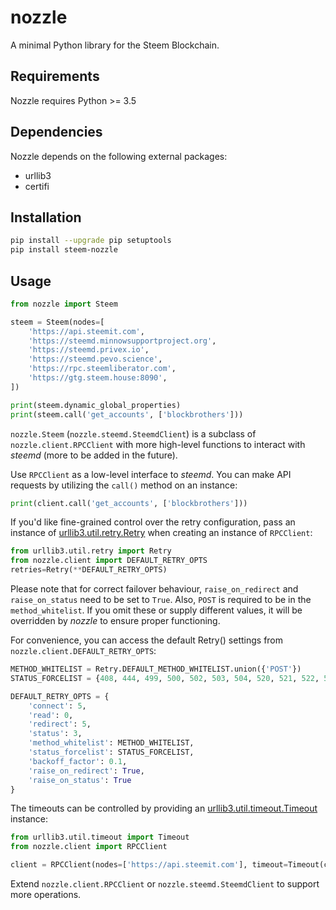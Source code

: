 # nozzle
A minimal Python library for the Steem Blockchain.

## Requirements
Nozzle requires Python >= 3.5

## Dependencies
Nozzle depends on the following external packages:
- urllib3
- certifi

## Installation
```bash
pip install --upgrade pip setuptools
pip install steem-nozzle
```

## Usage
```python
from nozzle import Steem

steem = Steem(nodes=[
    'https://api.steemit.com',
    'https://steemd.minnowsupportproject.org',
    'https://steemd.privex.io',
    'https://steemd.pevo.science',
    'https://rpc.steemliberator.com',
    'https://gtg.steem.house:8090',
])

print(steem.dynamic_global_properties)
print(steem.call('get_accounts', ['blockbrothers']))
```

`nozzle.Steem` (`nozzle.steemd.SteemdClient`) is a subclass of `nozzle.client.RPCClient` with more high-level functions to interact with _steemd_ (more to be added in the future).

Use `RPCClient` as a low-level interface to _steemd_. You can make API requests by utilizing the `call()` method on an instance:
```python
print(client.call('get_accounts', ['blockbrothers']))
```

If you'd like fine-grained control over the retry configuration, pass an instance of [urllib3.util.retry.Retry](http://urllib3.readthedocs.io/en/latest/reference/urllib3.util.html?highlight=Retry#urllib3.util.retry.Retry) when creating an instance of `RPCClient`:
```python
from urllib3.util.retry import Retry
from nozzle.client import DEFAULT_RETRY_OPTS
retries=Retry(**DEFAULT_RETRY_OPTS)
```
Please note that for correct failover behaviour, `raise_on_redirect` and `raise_on_status` need to be set to `True`. Also, `POST` is required to be in the `method_whitelist`. If you omit these or supply different values, it will be overridden by _nozzle_ to ensure proper functioning.

For convenience, you can access the default Retry() settings from `nozzle.client.DEFAULT_RETRY_OPTS`:
```python
METHOD_WHITELIST = Retry.DEFAULT_METHOD_WHITELIST.union({'POST'})
STATUS_FORCELIST = {408, 444, 499, 500, 502, 503, 504, 520, 521, 522, 523, 524, 527}

DEFAULT_RETRY_OPTS = {
    'connect': 5,
    'read': 0,
    'redirect': 5,
    'status': 3,
    'method_whitelist': METHOD_WHITELIST,
    'status_forcelist': STATUS_FORCELIST,
    'backoff_factor': 0.1,
    'raise_on_redirect': True,
    'raise_on_status': True
}
```

The timeouts can be controlled by providing an [urllib3.util.timeout.Timeout](http://urllib3.readthedocs.io/en/latest/reference/urllib3.util.html#urllib3.util.timeout.Timeout) instance:
```python
from urllib3.util.timeout import Timeout
from nozzle.client import RPCClient

client = RPCClient(nodes=['https://api.steemit.com'], timeout=Timeout(connect=2.0, read=7.0))
```

Extend `nozzle.client.RPCClient` or `nozzle.steemd.SteemdClient` to support more operations.
